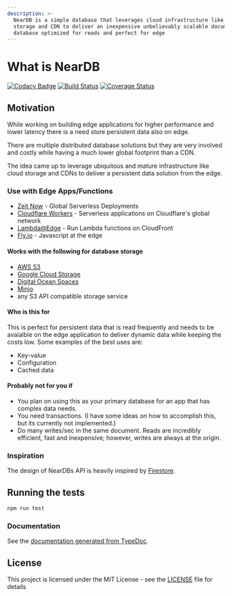 ```yaml
---
description: >-
  NearDB is a simple database that leverages cloud infrastructure like document
  storage and CDN to deliver an inexpensive unbelievably scalable document
  database optimized for reads and perfect for edge
---
```


# What is NearDB

[![Codacy Badge](https://api.codacy.com/project/badge/Grade/9edcdbf53d47468e9917676d80277188)](https://www.codacy.com/app/leo/neardb?utm_source=github.com&amp;utm_medium=referral&amp;utm_content=leoafarias/neardb&amp;utm_campaign=Badge_Grade) [![Build Status](https://travis-ci.org/leoafarias/neardb.svg?branch=master)](https://travis-ci.org/leoafarias/neardb) [![Coverage Status](https://coveralls.io/repos/github/leoafarias/neardb/badge.svg?branch=master)](https://coveralls.io/github/leoafarias/neardb?branch=master)

## Motivation

While working on building edge applications for higher performance and lower latency there is a need store persistent data also on edge.

There are multiple distributed database solutions but they are very involved and costly while having a much lower global footprint than a CDN.

The idea came up to leverage ubiquitous and mature infrastructure like cloud storage and CDNs to deliver a persistent data solution from the edge.

### Use with Edge Apps/Functions

* [Zeit Now](https://zeit.co/now) - Global Serverless Deployments
* [Cloudflare Workers](https://www.cloudflare.com/products/cloudflare-workers/) - Serverless applications on Cloudflare's global network
* [Lambda@Edge](https://aws.amazon.com/lambda/edge/) - Run Lambda functions on CloudFront
* [Fly.io](https://fly.io) - Javascript at the edge

#### Works with the following for database storage

* [AWS S3](https://aws.amazon.com/s3/)
* [Google Cloud Storage](https://cloud.google.com/storage/)
* [Digital Ocean Spaces](https://www.digitalocean.com/products/spaces/)
* [Minio](https://www.minio.io/)
* any S3 API compatible storage service

#### Who is this for

This is perfect for persistent data that is read frequently and needs to be avaialble on the edge application to deliver dynamic data while keeping the costs low. Some examples of the best uses are:

* Key-value
* Configuration
* Cached data

#### Probably not for you if

* You plan on using this as your primary database for an app that has complex data needs. 
* You need transactions. \(I have some ideas on how to accomplish this, but its currently not implemented.\)
* Do many writes/sec in the same document. Reads are incredibly efficient, fast and inexpensive; however, writes are always at the origin.

### Inspiration

The design of NearDBs API is heavily inspired by [Firestore](https://firebase.google.com/docs/firestore/).

## Running the tests

```bash
npm run test
```

### Documentation

See the [documentation generated from TypeDoc](https://leoafarias.github.io/neardb/).

## License

This project is licensed under the MIT License - see the [LICENSE](https://github.com/leoafarias/neardb/tree/7e9dd64e576316dadfdec2ad51bd7d054ed598c7/LICENSE/README.md) file for details

